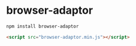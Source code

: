 # browser-adaptor

```bash
npm install browser-adaptor
```

```html
<script src="browser-adaptor.min.js"></script>
```
